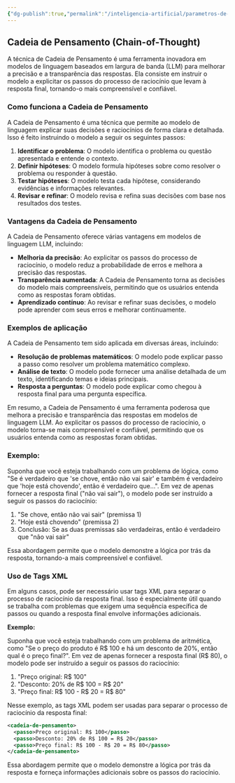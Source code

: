 ```yaml
---
{"dg-publish":true,"permalink":"/inteligencia-artificial/parametros-de-llm/chain-of-thought/","title":"Chain of Thought","metatags":{"description":"técnica de Cadeia de Pensamento é uma ferramenta inovadora em modelos de linguagem baseados em largura de banda (LLM) para melhorar a precisão e a transparência das respostas."},"tags":["Inteligencia-artificial","LLM"],"updated":"2025-01-20T18:03:51.454-03:00"}
---
```



## **Cadeia de Pensamento (Chain-of-Thought)**

A técnica de Cadeia de Pensamento é uma ferramenta inovadora em modelos de linguagem baseados em largura de banda (LLM) para melhorar a precisão e a transparência das respostas. Ela consiste em instruir o modelo a explicitar os passos do processo de raciocínio que levam à resposta final, tornando-o mais compreensível e confiável.

### **Como funciona a Cadeia de Pensamento**

A Cadeia de Pensamento é uma técnica que permite ao modelo de linguagem explicar suas decisões e raciocínios de forma clara e detalhada. Isso é feito instruindo o modelo a seguir os seguintes passos:

1. **Identificar o problema**: O modelo identifica o problema ou questão apresentada e entende o contexto.
2. **Definir hipóteses**: O modelo formula hipóteses sobre como resolver o problema ou responder à questão.
3. **Testar hipóteses**: O modelo testa cada hipótese, considerando evidências e informações relevantes.
4. **Revisar e refinar**: O modelo revisa e refina suas decisões com base nos resultados dos testes.

### **Vantagens da Cadeia de Pensamento**

A Cadeia de Pensamento oferece várias vantagens em modelos de linguagem LLM, incluindo:

- **Melhoria da precisão**: Ao explicitar os passos do processo de raciocínio, o modelo reduz a probabilidade de erros e melhora a precisão das respostas.
- **Transparência aumentada**: A Cadeia de Pensamento torna as decisões do modelo mais compreensíveis, permitindo que os usuários entenda como as respostas foram obtidas.
- **Aprendizado contínuo**: Ao revisar e refinar suas decisões, o modelo pode aprender com seus erros e melhorar continuamente.

### **Exemplos de aplicação**

A Cadeia de Pensamento tem sido aplicada em diversas áreas, incluindo:

- **Resolução de problemas matemáticos**: O modelo pode explicar passo a passo como resolver um problema matemático complexo.
- **Análise de texto**: O modelo pode fornecer uma análise detalhada de um texto, identificando temas e ideias principais.
- **Resposta a perguntas**: O modelo pode explicar como chegou à resposta final para uma pergunta específica.

Em resumo, a Cadeia de Pensamento é uma ferramenta poderosa que melhora a precisão e transparência das respostas em modelos de linguagem LLM. Ao explicitar os passos do processo de raciocínio, o modelo torna-se mais compreensível e confiável, permitindo que os usuários entenda como as respostas foram obtidas.

### **Exemplo:**

Suponha que você esteja trabalhando com um problema de lógica, como "Se é verdadeiro que 'se chove, então não vai sair' e também é verdadeiro que 'hoje está chovendo', então é verdadeiro que...". Em vez de apenas fornecer a resposta final ("não vai sair"), o modelo pode ser instruído a seguir os passos do raciocínio:

1. "Se chove, então não vai sair" (premissa 1)
2. "Hoje está chovendo" (premissa 2)
3. Conclusão: Se as duas premissas são verdadeiras, então é verdadeiro que "não vai sair"

Essa abordagem permite que o modelo demonstre a lógica por trás da resposta, tornando-a mais compreensível e confiável.

### **Uso de Tags XML**

Em alguns casos, pode ser necessário usar tags XML para separar o processo de raciocínio da resposta final. Isso é especialmente útil quando se trabalha com problemas que exigem uma sequência específica de passos ou quando a resposta final envolve informações adicionais.

**Exemplo:**

Suponha que você esteja trabalhando com um problema de aritmética, como "Se o preço do produto é R$ 100 e há um desconto de 20%, então qual é o preço final?". Em vez de apenas fornecer a resposta final (R$ 80), o modelo pode ser instruído a seguir os passos do raciocínio:

1. "Preço original: R$ 100"
2. "Desconto: 20% de R$ 100 = R$ 20"
3. "Preço final: R$ 100 - R$ 20 = R$ 80"

Nesse exemplo, as tags XML podem ser usadas para separar o processo de raciocínio da resposta final:

```xml
<cadeia-de-pensamento>
  <passo>Preço original: R$ 100</passo>
  <passo>Desconto: 20% de R$ 100 = R$ 20</passo>
  <passo>Preço final: R$ 100 - R$ 20 = R$ 80</passo>
</cadeia-de-pensamento>
```

Essa abordagem permite que o modelo demonstre a lógica por trás da resposta e forneça informações adicionais sobre os passos do raciocínio.
